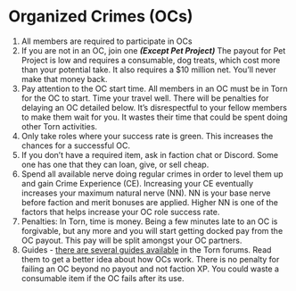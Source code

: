 Organized Crimes (OCs)
===

1. All members are required to participate in OCs
2. If you are not in an OC, join one ***(Except Pet Project)***
The payout for Pet Project is low and requires a consumable, dog treats, which cost more than your potential take. It also requires a $10 million net. You’ll never make that money back.
4. Pay attention to the OC start time. All members in an OC must be in Torn for the OC to start. Time your travel well. There will be penalties for delaying an OC detailed below. It’s disrespectful to your fellow members to make them wait for you. It wastes their time that could be spent doing other Torn activities.
5. Only take roles where your success rate is green. This increases the chances for a successful OC. 
6. If you don’t have a required item, ask in faction chat or Discord. Some one has one that they can loan, give, or sell cheap. 
7. Spend all available nerve doing regular crimes in order to level them up and gain Crime Experience (CE). Increasing your CE eventually increases your maximum natural nerve (NN). NN is your base nerve before faction and merit bonuses are applied. Higher NN is one of the factors that helps increase your OC role success rate.
8. Penalties:  In Torn, time is money. Being a few minutes late to an OC is forgivable, but any more and you will start getting docked pay from the OC payout. This pay will be split amongst your OC partners. 
9. Guides - [there are several guides available](https://www.torn.com/forums.php#/p=threads&t=16451245) in the Torn forums. Read them to get a better idea about how OCs work. There is no penalty for failing an OC beyond no payout and not faction XP. You could waste a consumable item if the OC fails after its use. 
<br><br>

